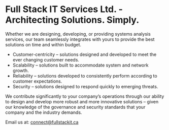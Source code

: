 # **Full Stack IT Services Ltd.** - Architecting Solutions. Simply.

Whether we are designing, developing, or providing systems analysis services, our team seamlessly integrates with yours to provide the best solutions on time and within budget.

- Customer-centricity – solutions designed and developed to meet the ever changing customer needs.
- Scalability – solutions built to accommodate system and network growth.
- Reliability – solutions developed to consistently perform according to customer expectations.
- Security – solutions designed to respond quickly to emerging threats.

We contribute significantly to your company’s operations through our ability to design and develop more robust and more innovative solutions – given our knowledge of the governance and security standards that your company and the industry demands.

Email us at: connect@fullstackit.ca
